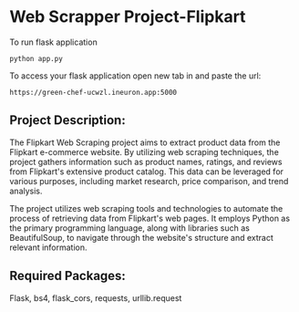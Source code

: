 # Web Scrapper Project-Flipkart


To run flask application 

```
python app.py
```


To access your flask application open new tab in and paste the url:
```
https://green-chef-ucwzl.ineuron.app:5000
```

## Project Description:
The Flipkart Web Scraping project aims to extract product data from the Flipkart e-commerce website. By utilizing web scraping techniques, the project gathers information such as product names, ratings, and reviews from Flipkart's extensive product catalog. This data can be leveraged for various purposes, including market research, price comparison, and trend analysis.

The project utilizes web scraping tools and technologies to automate the process of retrieving data from Flipkart's web pages. It employs Python as the primary programming language, along with libraries such as BeautifulSoup, to navigate through the website's structure and extract relevant information.



## Required Packages:
Flask,
bs4,
flask_cors,
requests,
urllib.request
